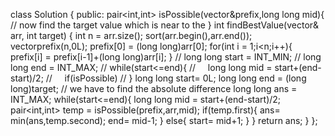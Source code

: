 class Solution {
public:
pair<int,int> isPossible(vector<long long>&prefix,long long mid){
// now find the target value which is near to the
}
int findBestValue(vector<int>& arr, int target) {
int n = arr.size();
sort(arr.begin(),arr.end());
vector<long long>prefix(n,0L);
prefix[0] = (long long)arr[0];
for(int i = 1;i<n;i++){
prefix[i] = prefix[i-1]+(long long)arr[i];
}
// long long start = INT_MIN;
// long long end = INT_MAX;
// while(start<=end){
//     long long mid = start+(end-start)/2;
//     if(isPossible)
// }
long long start= 0L;
long long end = (long long)target;
// we have to find the absolute difference
long long ans = INT_MAX;
while(start<=end){
long long mid = start+(end-start)/2;
pair<int,int> temp = isPossible(prefix,arr,mid);
if(temp.first){
ans= min(ans,temp.second);
end= mid-1;
}
else{
start= mid+1;
}
}
return ans;
}
};